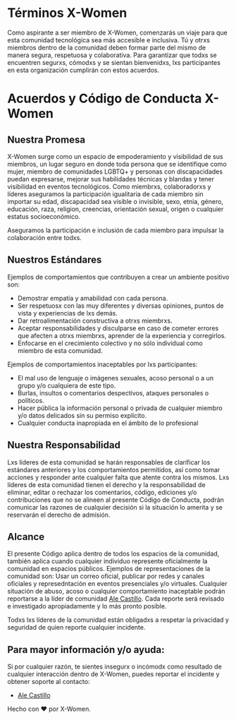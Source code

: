 # Términos X-Women
Como aspirante a ser miembro de X-Women, comenzarás un viaje para que esta comunidad tecnológica sea más accesible e inclusiva.
Tú y otrxs miembros dentro de la comunidad deben formar parte del mismo de manera segura, respetuosa y colaborativa.
Para garantizar que todxs se encuentren segurxs, cómodxs y se sientan bienvenidxs, lxs participantes en esta organización cumplirán con estos acuerdos.

# Acuerdos y Código de Conducta X-Women

## Nuestra Promesa

X-Women surge como un espacio de empoderamiento y visibilidad de sus miembros, un lugar seguro en donde toda persona que se identifique como mujer, miembro de 
comunidades LGBTQ+ y personas con discapacidades puedan expresarse, mejorar sus habilidades técnicas y blandas y tener visibilidad en eventos tecnológicos.
Como miembrxs, colaboradorxs y líderes aseguramos la participación igualitaria de cada miembro sin importar su edad, discapacidad sea visible o invisible, sexo, etnia, género,
educación, raza, religion, creencias, orientación sexual, origen o cualquier estatus socioeconómico.

Aseguramos la participación e inclusión de cada miembro para impulsar la colaboración entre todxs.

## Nuestros Estándares

Ejemplos de comportamientos que contribuyen a crear un ambiente positivo son:

* Demostrar empatía y amabilidad con cada persona.
* Ser respetuosx con las muy diferentes y diversas opiniones, puntos de vista y experiencias de lxs demás.
* Dar retroalimentación constructiva a otrxs miembrxs.
* Aceptar responsabilidades y disculparse en caso de cometer errores que afecten a otrxs miembrxs, aprender de la experiencia y corregirlos.
* Enfocarse en el crecimiento colectivo y no sólo individual como miembro de esta comunidad.

Ejemplos de comportamientos inaceptables por lxs participantes:

* El mal uso de lenguaje o imágenes sexuales, acoso personal o a un grupo y/o cualquiera de este tipo.
* Burlas, insultos o comentarios despectivos, ataques personales o políticos.
* Hacer pública la información personal o privada de cualquier miembro y/o datos delicados sin su permiso explícito.
* Cualquier conducta inapropiada en el ámbito de lo profesional

## Nuestra Responsabilidad

Lxs líderes de esta comunidad se harán responsables de clarificar los estándares anteriores y los comportamientos permitidos, así como tomar acciones y responder ante cualquier
falta que atente contra los mismos.
Lxs líderes de esta comunidad tienen el derecho y la responsabilidad de eliminar, editar o rechazar los comentarios, código, ediciones y/o contribuciones que no se alineen al
presente Código de Conducta, podrán comunicar las razones de cualquier decisión si la situación lo amerita y se reservarán el derecho de admisión.

## Alcance

El presente Código aplica dentro de todos los espacios de la comunidad, también aplica cuando cualquier individuo represente oficialmente la comunidad en espacios públicos.
Ejemplos de representaciones de la comunidad son: Usar un correo oficial, publicar por redes y canales oficiales y represedntación en eventos presenciales y/o virtuales.
Cualquier situación de abuso, acoso o cualquier comportamiento inaceptable podrán reportarse a la líder de comunidad [Ale Castillo](mailto:alejandra_pcastillo@outlook.com).
Cada reporte será revisado e investigado apropiadamente y lo más pronto posible.

Todxs lxs líderes de la comunidad están obligadxs a respetar la privacidad y seguridad de quien reporte cualquier incidente.

## Para mayor información y/o ayuda:

Si por cualquier razón, te sientes insegurx o incómodx como resultado de cualquier interacción dentro de X-Women, puedes reportar el incidente y obtener soporte al contacto:

-   [Ale Castillo](mailto:alejandra_pcastillo@outlook.com) 

Hecho con ❤️ por X-Women.
   
